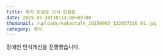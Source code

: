 ```yaml
---
title: 복지 한걸음 인식 한걸음
date: 2025-05-30T10:13:00+09:00
thumbnail: /uploads/kakaotalk_20250903_132027216_01.jpg
category: 행사
---
```

장애인 인식개선을 진행했습니다.
